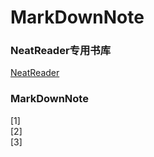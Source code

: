 # MarkDownNote

### NeatReader专用书库
[NeatReader](https://www.neat-reader.cn/webapp#/)

### MarkDownNote</br>
[1] </br>
[2] </br>
[3]
